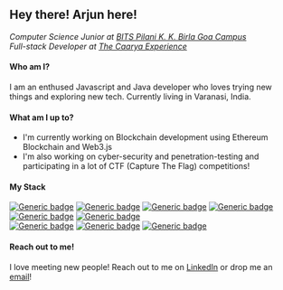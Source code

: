 ## Hey there! Arjun here! 

_Computer Science Junior at [BITS Pilani K. K. Birla Goa Campus](https://www.bits-pilani.ac.in/goa/)_ <br>
_Full-stack Developer at [The Caarya Experience](https://www.linkedin.com/company/caarya/)_

#### Who am I?
I am an enthused Javascript and Java developer who loves trying new things and exploring new tech. Currently living in Varanasi, India.

#### What am I up to?
- I'm currently working on Blockchain development using Ethereum Blockchain and Web3.js
- I'm also working on cyber-security and penetration-testing and participating in a lot of CTF (Capture The Flag) competitions!

#### My Stack

 [![Generic badge](https://img.shields.io/badge/language-Java-green.svg)](https://shields.io/)
 [![Generic badge](https://img.shields.io/badge/language-JavaScript-green.svg)](https://shields.io/)
 [![Generic badge](https://img.shields.io/badge/language-Kotlin-green.svg)](https://shields.io/)
 [![Generic badge](https://img.shields.io/badge/language-C-green.svg)](https://shields.io/)<br>
 [![Generic badge](https://img.shields.io/badge/framework-Docker-yellow.svg)](https://shields.io/)
 [![Generic badge](https://img.shields.io/badge/framework-Express-yellow.svg)](https://shields.io/)<br>
 [![Generic badge](https://img.shields.io/badge/tech-Android-blue.svg)](https://shields.io/)
 [![Generic badge](https://img.shields.io/badge/tech-Backend_Development-blue.svg)](https://shields.io/)
 [![Generic badge](https://img.shields.io/badge/framework-Blockchain-blue.svg)](https://shields.io/)
#### Reach out to me!
I love meeting new people! Reach out to me on [LinkedIn](https://www.linkedin.com/in/arjun-bajpai/) or drop me an [email](mailto:arjunbajpaiwork@gmail.com)!

